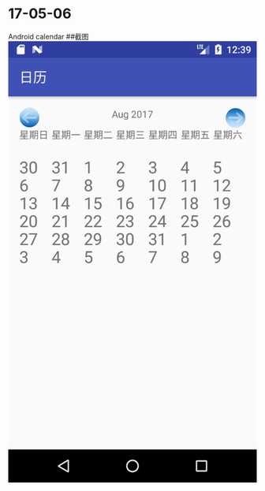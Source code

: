 # 17-05-06
Android calendar
##截图
![image](https://github.com/nwtccss/picture-/blob/master/Screenshot_1506256763.png)

